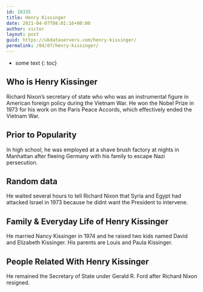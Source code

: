 ```yaml
---
id: 10335
title: Henry Kissinger
date: 2021-04-07T08:01:16+00:00
author: victor
layout: post
guid: https://ukdataservers.com/henry-kissinger/
permalink: /04/07/henry-kissinger/
---
```


* some text
{: toc}


## Who is Henry Kissinger



Richard Nixon&#8217;s secretary of state who who was an instrumental figure in American foreign policy during the Vietnam War. He won the Nobel Prize in 1973 for his work on the Paris Peace Accords, which effectively ended the Vietnam War. 

                
                
                
## Prior to Popularity



In high school, he was employed at a shave brush factory at nights in Manhattan after fleeing Germany with his family to escape Nazi persecution.

                
                
                
## Random data



He waited several hours to tell Richard Nixon that Syria and Egypt had attacked Israel in 1973 because he didnt want the President to intervene.

                
                
                
## Family & Everyday Life of Henry Kissinger



He married Nancy Kissinger in 1974 and he raised two kids named David and Elizabeth Kissinger. His parents are Louis and Paula Kissinger.

                
                
                
## People Related With Henry Kissinger



He remained the Secretary of State under Gerald R. Ford after Richard Nixon resigned.

                
              
            
          
          
          